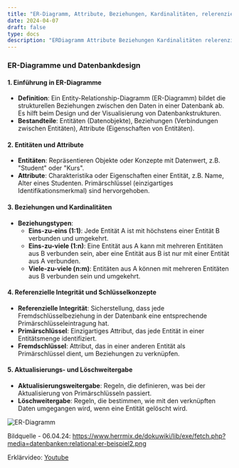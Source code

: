 ```yaml
---
title: "ER-Diagramm, Attribute, Beziehungen, Kardinalitäten, relerenzielle Integrität, Aktualisierungsweitergabe. Löschweitergabe, Primärschlüssel, Fremdschlüssel"
date: 2024-04-07
draft: false
type: docs
description: "ERDiagramm Attribute Beziehungen Kardinalitäten relerenzielle Integrität Aktualisierungsweitergabe Löschweitergabe Primärschlüssel Fremdschlüssel"
---
```


### ER-Diagramme und Datenbankdesign

#### 1. Einführung in ER-Diagramme

- **Definition**: Ein Entity-Relationship-Diagramm (ER-Diagramm) bildet die strukturellen Beziehungen zwischen den Daten in einer Datenbank ab. Es hilft beim Design und der Visualisierung von Datenbankstrukturen.
- **Bestandteile**: Entitäten (Datenobjekte), Beziehungen (Verbindungen zwischen Entitäten), Attribute (Eigenschaften von Entitäten).

#### 2. Entitäten und Attribute

- **Entitäten**: Repräsentieren Objekte oder Konzepte mit Datenwert, z.B. "Student" oder "Kurs".
- **Attribute**: Charakteristika oder Eigenschaften einer Entität, z.B. Name, Alter eines Studenten. Primärschlüssel (einzigartiges Identifikationsmerkmal) sind hervorgehoben.

#### 3. Beziehungen und Kardinalitäten

- **Beziehungstypen**:
  - **Eins-zu-eins (1:1)**: Jede Entität A ist mit höchstens einer Entität B verbunden und umgekehrt.
  - **Eins-zu-viele (1:n)**: Eine Entität aus A kann mit mehreren Entitäten aus B verbunden sein, aber eine Entität aus B ist nur mit einer Entität aus A verbunden.
  - **Viele-zu-viele (n:m)**: Entitäten aus A können mit mehreren Entitäten aus B verbunden sein und umgekehrt.

#### 4. Referenzielle Integrität und Schlüsselkonzepte

- **Referenzielle Integrität**: Sicherstellung, dass jede Fremdschlüsselbeziehung in der Datenbank eine entsprechende Primärschlüsseleintragung hat.
- **Primärschlüssel**: Einzigartiges Attribut, das jede Entität in einer Entitätsmenge identifiziert.
- **Fremdschlüssel**: Attribut, das in einer anderen Entität als Primärschlüssel dient, um Beziehungen zu verknüpfen.

#### 5. Aktualisierungs- und Löschweitergabe

- **Aktualisierungsweitergabe**: Regeln, die definieren, was bei der Aktualisierung von Primärschlüsseln passiert.
- **Löschweitergabe**: Regeln, die bestimmen, wie mit den verknüpften Daten umgegangen wird, wenn eine Entität gelöscht wird.

<image src="https://www.herrmix.de/dokuwiki/lib/exe/fetch.php?media=datenbanken:relational:er-beispiel2.png" alt="ER-Diagramm">

Bildquelle - 06.04.24:
https://www.herrmix.de/dokuwiki/lib/exe/fetch.php?media=datenbanken:relational:er-beispiel2.png

Erklärvideo:
[Youtube](https://www.youtube.com/watch?v=fVbYB_34v-E)
